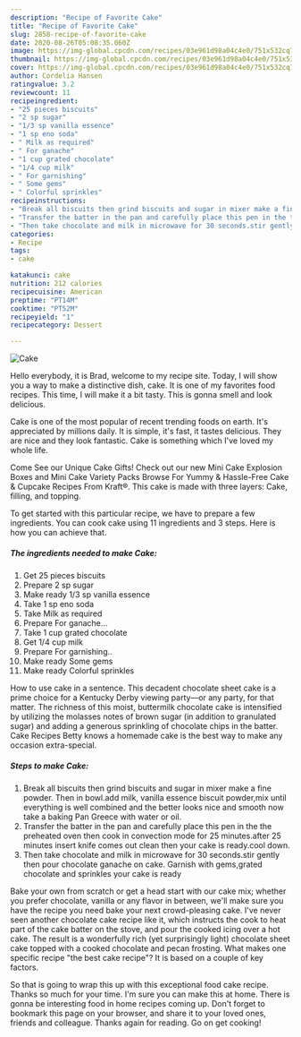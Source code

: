 ```yaml
---
description: "Recipe of Favorite Cake"
title: "Recipe of Favorite Cake"
slug: 2858-recipe-of-favorite-cake
date: 2020-08-26T05:08:35.060Z
image: https://img-global.cpcdn.com/recipes/03e961d98a04c4e0/751x532cq70/cake-recipe-main-photo.jpg
thumbnail: https://img-global.cpcdn.com/recipes/03e961d98a04c4e0/751x532cq70/cake-recipe-main-photo.jpg
cover: https://img-global.cpcdn.com/recipes/03e961d98a04c4e0/751x532cq70/cake-recipe-main-photo.jpg
author: Cordelia Hansen
ratingvalue: 3.2
reviewcount: 11
recipeingredient:
- "25 pieces biscuits"
- "2 sp sugar"
- "1/3 sp vanilla essence"
- "1 sp eno soda"
- " Milk as required"
- " For ganache"
- "1 cup grated chocolate"
- "1/4 cup milk"
- " For garnishing"
- " Some gems"
- " Colorful sprinkles"
recipeinstructions:
- "Break all biscuits then grind biscuits and sugar in mixer make a fine powder. Then in bowl.add milk, vanilla essence biscuit powder,mix until everything is well combined and the better looks nice and smooth now take a baking Pan Greece with water or oil."
- "Transfer the batter in the pan and carefully place this pen in the the preheated oven then cook in convection mode for 25 minutes.after 25 minutes insert knife comes out clean then your cake is ready.cool down."
- "Then take chocolate and milk in microwave for 30 seconds.stir gently then pour chocolate ganache on cake. Garnish with gems,grated chocolate and sprinkles your cake is ready"
categories:
- Recipe
tags:
- cake

katakunci: cake 
nutrition: 212 calories
recipecuisine: American
preptime: "PT14M"
cooktime: "PT52M"
recipeyield: "1"
recipecategory: Dessert

---
```



![Cake](https://img-global.cpcdn.com/recipes/03e961d98a04c4e0/751x532cq70/cake-recipe-main-photo.jpg)

Hello everybody, it is Brad, welcome to my recipe site. Today, I will show you a way to make a distinctive dish, cake. It is one of my favorites food recipes. This time, I will make it a bit tasty. This is gonna smell and look delicious.

Cake is one of the most popular of recent trending foods on earth. It's appreciated by millions daily. It is simple, it's fast, it tastes delicious. They are nice and they look fantastic. Cake is something which I've loved my whole life.

Come See our Unique Cake Gifts! Check out our new Mini Cake Explosion Boxes and Mini Cake Variety Packs Browse For Yummy &amp; Hassle-Free Cake &amp; Cupcake Recipes From Kraft®. This cake is made with three layers: Cake, filling, and topping.


To get started with this particular recipe, we have to prepare a few ingredients. You can cook cake using 11 ingredients and 3 steps. Here is how you can achieve that.

<!--inarticleads1-->

##### The ingredients needed to make Cake:

1. Get 25 pieces biscuits
1. Prepare 2 sp sugar
1. Make ready 1/3 sp vanilla essence
1. Take 1 sp eno soda
1. Take  Milk as required
1. Prepare  For ganache...
1. Take 1 cup grated chocolate
1. Get 1/4 cup milk
1. Prepare  For garnishing..
1. Make ready  Some gems
1. Make ready  Colorful sprinkles


How to use cake in a sentence. This decadent chocolate sheet cake is a prime choice for a Kentucky Derby viewing party—or any party, for that matter. The richness of this moist, buttermilk chocolate cake is intensified by utilizing the molasses notes of brown sugar (in addition to granulated sugar) and adding a generous sprinkling of chocolate chips in the batter. Cake Recipes Betty knows a homemade cake is the best way to make any occasion extra-special. 

<!--inarticleads2-->

##### Steps to make Cake:

1. Break all biscuits then grind biscuits and sugar in mixer make a fine powder. Then in bowl.add milk, vanilla essence biscuit powder,mix until everything is well combined and the better looks nice and smooth now take a baking Pan Greece with water or oil.
1. Transfer the batter in the pan and carefully place this pen in the the preheated oven then cook in convection mode for 25 minutes.after 25 minutes insert knife comes out clean then your cake is ready.cool down.
1. Then take chocolate and milk in microwave for 30 seconds.stir gently then pour chocolate ganache on cake. Garnish with gems,grated chocolate and sprinkles your cake is ready


Bake your own from scratch or get a head start with our cake mix; whether you prefer chocolate, vanilla or any flavor in between, we&#39;ll make sure you have the recipe you need bake your next crowd-pleasing cake. I&#39;ve never seen another chocolate cake recipe like it, which instructs the cook to heat part of the cake batter on the stove, and pour the cooked icing over a hot cake. The result is a wonderfully rich (yet surprisingly light) chocolate sheet cake topped with a cooked chocolate and pecan frosting. What makes one specific recipe &#34;the best cake recipe&#34;? It is based on a couple of key factors. 

So that is going to wrap this up with this exceptional food cake recipe. Thanks so much for your time. I'm sure you can make this at home. There is gonna be interesting food in home recipes coming up. Don't forget to bookmark this page on your browser, and share it to your loved ones, friends and colleague. Thanks again for reading. Go on get cooking!
